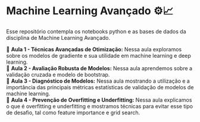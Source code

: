 # Machine Learning Avançado ⚙️📈

Esse repositório contempla os notebooks python e as bases de dados da disciplina de Machine Learning Avançado.

📌 **Aula 1 - Técnicas Avançadas de Otimização:** Nessa aula exploramos sobre os modelos de gradiente e sua utilidade em machine learning e deep learning.   
📌 **Aula 2 - Avaliação Robusta de Modelos:** Nessa aula aprendemos sobre a validação cruzada e modelo de bootstrap.    	   
📌 **Aula 3 - Diagnóstico de Modelos:** Nessa aula mostrando a utilização e a importância das principais métricas estatísticas de validação de modelos de machine learning.     	   
📌 **Aula 4 - Prevenção de Overfitting e Underfitting:** Nessa aula explicamos o que é overfitting e underfitting e mostramos técnicas para evitar esse tipo de desafio, tal como feature importance e 
grid search.

